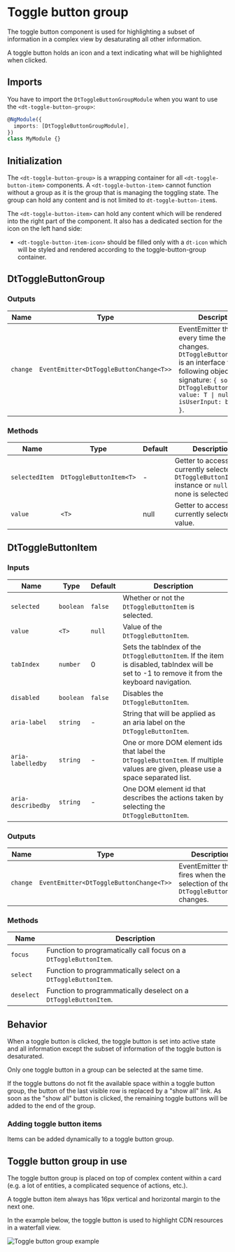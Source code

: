 # Toggle button group

The toggle button component is used for highlighting a subset of information in
a complex view by desaturating all other information.

A toggle button holds an icon and a text indicating what will be highlighted
when clicked.

<ba-live-example name="DtExampleToggleButtonGroupDefault"></ba-live-example>

## Imports

You have to import the `DtToggleButtonGroupModule` when you want to use the
`<dt-toggle-button-group>`:

```typescript
@NgModule({
  imports: [DtToggleButtonGroupModule],
})
class MyModule {}
```

## Initialization

The `<dt-toggle-button-group>` is a wrapping container for all
`<dt-toggle-button-item>` components. A `<dt-toggle-button-item>` cannot
function without a group as it is the group that is managing the toggling state.
The group can hold any content and is not limited to `dt-toggle-button-item`s.

The `<dt-toggle-button-item>` can hold any content which will be rendered into
the right part of the component. It also has a dedicated section for the icon on
the left hand side:

- `<dt-toggle-button-item-icon>` should be filled only with a `dt-icon` which
  will be styled and rendered according to the toggle-button-group container.

## DtToggleButtonGroup

### Outputs

| Name     | Type                                    | Description                                                                                                                                                                                                       |
| -------- | --------------------------------------- | ----------------------------------------------------------------------------------------------------------------------------------------------------------------------------------------------------------------- |
| `change` | `EventEmitter<DtToggleButtonChange<T>>` | EventEmitter that fires every time the selection changes. `DtToggleButtonChange` is an interface for the following object signature: `{ source: DtToggleButtonItem<T>, value: T \| null, isUserInput: boolean }`. |

### Methods

| Name           | Type                    | Default | Description                                                                                             |
| -------------- | ----------------------- | ------- | ------------------------------------------------------------------------------------------------------- |
| `selectedItem` | `DtToggleButtonItem<T>` | -       | Getter to access the currently selected `DtToggleButtonItem<T>` instance or `null` if none is selected. |
| `value`        | `<T>`                   | null    | Getter to access the currently selected value.                                                          |

## DtToggleButtonItem

### Inputs

| Name               | Type      | Default | Description                                                                                                                                   |
| ------------------ | --------- | ------- | --------------------------------------------------------------------------------------------------------------------------------------------- |
| `selected`         | `boolean` | `false` | Whether or not the `DtToggleButtonItem` is selected.                                                                                          |
| `value`            | `<T>`     | `null`  | Value of the `DtToggleButtonItem`.                                                                                                            |
| `tabIndex`         | `number`  | 0       | Sets the tabIndex of the `DtToggleButtonItem`. If the item is disabled, tabIndex will be set to -1 to remove it from the keyboard navigation. |
| `disabled`         | `boolean` | `false` | Disables the `DtToggleButtonItem`.                                                                                                            |
| `aria-label`       | `string`  | -       | String that will be applied as an aria label on the `DtToggleButtonItem`.                                                                     |
| `aria-labelledby`  | `string`  | -       | One or more DOM element ids that label the `DtToggleButtonItem`. If multiple values are given, please use a space separated list.             |
| `aria-describedby` | `string`  | -       | One DOM element id that describes the actions taken by selecting the `DtToggleButtonItem`.                                                    |

### Outputs

| Name     | Type                                    | Description                                                                     |
| -------- | --------------------------------------- | ------------------------------------------------------------------------------- |
| `change` | `EventEmitter<DtToggleButtonChange<T>>` | EventEmitter that fires when the selection of the `DtToggleButtonItem` changes. |

### Methods

| Name       | Description                                                       |
| ---------- | ----------------------------------------------------------------- |
| `focus`    | Function to programatically call focus on a `DtToggleButtonItem`. |
| `select`   | Function to programmatically select on a `DtToggleButtonItem`.    |
| `deselect` | Function to programmatically deselect on a `DtToggleButtonItem`.  |

## Behavior

When a toggle button is clicked, the toggle button is set into active state and
all information except the subset of information of the toggle button is
desaturated.

Only one toggle button in a group can be selected at the same time.

If the toggle buttons do not fit the available space within a toggle button
group, the button of the last visible row is replaced by a "show all" link. As
soon as the "show all" button is clicked, the remaining toggle buttons will be
added to the end of the group.

<ba-live-example name="DtExampleToggleButtonGroupShowMore"></ba-live-example>

### Adding toggle button items

Items can be added dynamically to a toggle button group.

<ba-live-example name="DtExampleToggleButtonGroupDynamicItems"></ba-live-example>

## Toggle button group in use

The toggle button group is placed on top of complex content within a card (e.g.
a lot of entities, a complicated sequence of actions, etc.).

A toggle button item always has 16px vertical and horizontal margin to the next
one.

In the example below, the toggle button is used to highlight CDN resources in a
waterfall view.

<!-- TODO: example -->

![Toggle button group example](https://d24pvdz4mvzd04.cloudfront.net/test/toggle-button-group-example-1189-78a0538c99.png)
